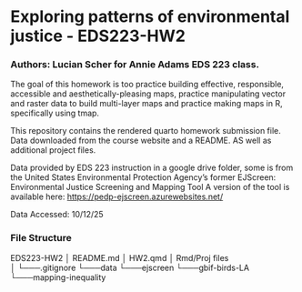 # Exploring patterns of environmental justice - EDS223-HW2
### Authors: Lucian Scher for Annie Adams EDS 223 class. 


The goal of this homework is too practice building effective, responsible, accessible and aesthetically-pleasing maps,
practice manipulating vector and raster data to build multi-layer maps and
practice making maps in R, specifically using tmap.

This repository contains the rendered quarto homework submission file. Data downloaded from the course website and a README. AS well as additional project files.

Data provided by EDS 223 instruction in a google drive folder, some is from the
United States Environmental Protection Agency’s former EJScreen: Environmental Justice Screening and Mapping Tool
A version of the tool is available here: https://pedp-ejscreen.azurewebsites.net/

Data Accessed: 10/12/25

### File Structure
EDS223-HW2
│   README.md
│   HW2.qmd
│   Rmd/Proj files    
│
└───.gitignore
     └───data
         └───ejscreen
         └───gbif-birds-LA
         └───mapping-inequality

